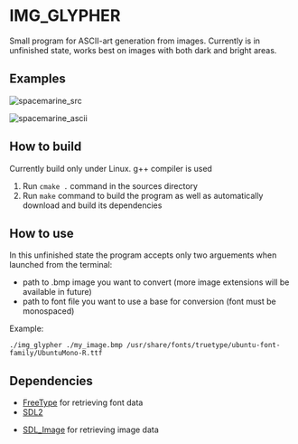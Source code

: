 # IMG_GLYPHER

Small program for ASCII-art generation from images. Currently is in unfinished state,
works best on images with both dark and bright areas.

## Examples

![spacemarine_src]

![spacemarine_ascii]

## How to build

Currently build only under Linux. g++ compiler is used

1. Run `cmake .` command in the sources directory
2. Run `make` command to build the program as well as automatically download
and build its dependencies

## How to use

In this unfinished state the program accepts only two arguements when launched
from the terminal:
* path to .bmp image you want to convert (more image extensions will be available in future)
* path to font file you want to use a base for conversion (font must be monospaced)

Example:

`./img_glypher ./my_image.bmp /usr/share/fonts/truetype/ubuntu-font-family/UbuntuMono-R.ttf`

## Dependencies

* [FreeType](http://freetype.org/) for retrieving font data
* [SDL2](https://www.libsdl.org/download-2.0.php)
+ [SDL_Image](https://www.libsdl.org/projects/SDL_image/) for retrieving image data


[spacemarine_src]:http://i.imgur.com/uVqEyLb.jpg
[spacemarine_ascii]:http://i.imgur.com/Z2M6zIO.png
